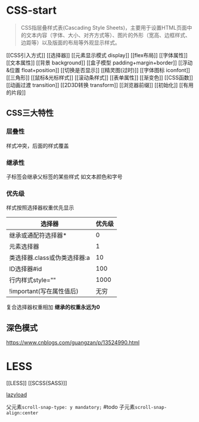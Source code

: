 # CSS-start
> CSS指层叠样式表(Cascading Style Sheets)，主要用于设置HTML页面中的文本内容（字体、大小、对齐方式等）、图片的外形（宽高、边框样式、边距等）以及版面的布局等外观显示样式。

[[CSS引入方式]]
[[选择器]]
[[元素显示模式 display]]
[[flex布局]]
[[字体属性]]
[[文本属性]]
[[背景 background]]
[[盒子模型 padding+margin+border]]
[[浮动&位置 float+position]]
[[切换是否显示]]
[[精灵图(过时)]]
[[字体图标 iconfont]]
[[三角形]]
[[鼠标&光标样式]]
[[滚动条样式]]
[[表单属性]]
[[渐变色]]
[[CSS函数]]
[[动画过渡 transition]]
[[2D3D转换 transform]]
[[浏览器前缀]]
[[初始化]]
[[有用的片段]]
## CSS三大特性
### 层叠性
样式冲突，后面的样式覆盖
### 继承性
子标签会继承父标签的某些样式
如文本颜色和字号
### 优先级
样式按照选择器权重优先显示

| 选择器                       | 优先级 |
| ---------------------------- | ------ |
| 继承或通配符选择器*          | 0      |
| 元素选择器                   | 1      |
| 类选择器.class或伪类选择器:a | 10     |
| ID选择器#id                  | 100    |
| 行内样式style=""             | 1000   |
| !important(写在属性值后)     | 无穷   |
复合选择器权重相加
**继承的权重永远为0**
## 深色模式
https://www.cnblogs.com/guangzan/p/13524990.html
# LESS
[[LESS]]
[[SCSS(SASS)]]


[lazyload](https://blog.csdn.net/liuyan19891230/article/details/125230290)

父元素`scroll-snap-type: y mandatory;` #todo
子元素`scroll-snap-align:center`




